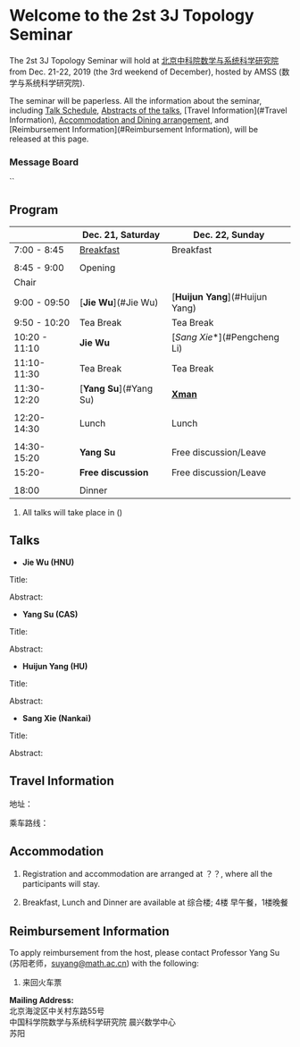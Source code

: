 # Welcome to the 2st 3J Topology Seminar  

The 2st 3J Topology Seminar will hold at [北京中科院数学与系统科学研究院](http://www.amss.ac.cn) from Dec. 21-22, 2019 (the 3rd weekend of December), hosted by AMSS (数学与系统科学研究院).

The seminar will be paperless. All the information about the seminar, including [Talk Schedule](#Program), [Abstracts of the talks](#Talks), [Travel Information](#Travel Information), [Accommodation and Dining arrangement](#Accommodation), and [Reimbursement Information](#Reimbursement Information), will be released at this page.

### Message Board
``


## <span id="Program">Program</span>  


|                         |       Dec. 21, Saturday           |   Dec. 22, Sunday                      |
| ----------------------- | --------------------------------  | -------------------------------------- |
|       7:00 - 8:45       |      [Breakfast](#dining)         |      Breakfast                         |
|                                                                                                      |
|       8:45 - 9:00       |           Opening                 |                                        |
|         Chair           |                                   |                                        |
|       9:00 - 09:50      |      [**Jie Wu**](#Jie Wu)        |     [**Huijun Yang**](#Huijun Yang)    |
|       9:50 - 10:20      |          Tea Break                |         Tea Break                      |
|       10:20 - 11:10     |               **Jie Wu**          |     [*Sang Xie**](#Pengcheng Li)       |
|       11:10-11:30       |          Tea Break                |         Tea Break                      |
|       11:30-12:20       |      [**Yang Su**](#Yang Su)      |     [**Xman**](#Xman)                  | 
|                                                                                                      |
|       12:20-14:30       |          Lunch                    |        Lunch                           |
|                                                                                                      |
|       14:30-15:20       |         **Yang Su**               |         Free discussion/Leave          |
|       15:20-            |        **Free discussion**        |         Free discussion/Leave          |
|                                                                                                      |
|       18:00             |             Dinner                |                                        |
  
1. All talks will take place in ()   







## <span id="Talks">Talks</span>    


- **<span id="Jie Wu">Jie Wu</span> (HNU)**  

Title:  

Abstract: 



- **<span id="Yang Su">Yang Su</span> (CAS)**  

Title:  

Abstract: 



- **<span id="Huijun Yang">Huijun Yang</span> (HU)**  

Title: 

Abstract: 


  

- **<span id="Sang Xie">Sang Xie</span> (Nankai)**  

Title:  

Abstract: 




## <span id="Travel Information">Travel Information</span>

地址：  

乘车路线：  

 



## <span id="Accommodation">Accommodation</span>

1. Registration and accommodation are arranged at ？？, where all the participants will stay.

2. <span id="dining">Breakfast</span>, Lunch and Dinner are available at 综合楼; 4楼 早午餐，1楼晚餐  




##  <span id="Reimbursement Information">Reimbursement Information</span>  

To apply reimbursement from the host, please contact Professor Yang Su (苏阳老师，suyang@math.ac.cn) with the following:

1.	来回火车票  

**Mailing Address:**  
北京海淀区中关村东路55号    
中国科学院数学与系统科学研究院 晨兴数学中心  
苏阳


